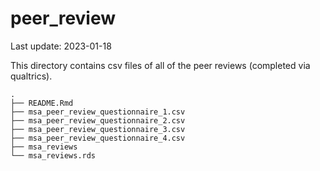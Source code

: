 peer_review
================
Last update: 2023-01-18

This directory contains csv files of all of the peer reviews (completed
via qualtrics).

    .
    ├── README.Rmd
    ├── msa_peer_review_questionnaire_1.csv
    ├── msa_peer_review_questionnaire_2.csv
    ├── msa_peer_review_questionnaire_3.csv
    ├── msa_peer_review_questionnaire_4.csv
    ├── msa_reviews
    └── msa_reviews.rds
